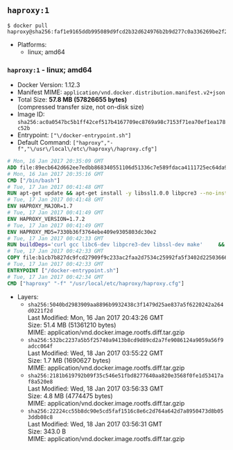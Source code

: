## `haproxy:1`

```console
$ docker pull haproxy@sha256:faf1e9165ddb995089d9fcd2b32d624976b2b9d277c0a336269be2f2f48583d7
```

-	Platforms:
	-	linux; amd64

### `haproxy:1` - linux; amd64

-	Docker Version: 1.12.3
-	Manifest MIME: `application/vnd.docker.distribution.manifest.v2+json`
-	Total Size: **57.8 MB (57826655 bytes)**  
	(compressed transfer size, not on-disk size)
-	Image ID: `sha256:ac0a0547bc5b1ff42cef517b4167709ec8769a98c7153f71ea70ef1ea178c52b`
-	Entrypoint: `["\/docker-entrypoint.sh"]`
-	Default Command: `["haproxy","-f","\/usr\/local\/etc\/haproxy\/haproxy.cfg"]`

```dockerfile
# Mon, 16 Jan 2017 20:35:09 GMT
ADD file:89ecb642d662ee7edbb868340551106d51336c7e589fdaca4111725ec64da957 in / 
# Mon, 16 Jan 2017 20:35:16 GMT
CMD ["/bin/bash"]
# Tue, 17 Jan 2017 00:41:48 GMT
RUN apt-get update && apt-get install -y libssl1.0.0 libpcre3 --no-install-recommends && rm -rf /var/lib/apt/lists/*
# Tue, 17 Jan 2017 00:41:48 GMT
ENV HAPROXY_MAJOR=1.7
# Tue, 17 Jan 2017 00:41:49 GMT
ENV HAPROXY_VERSION=1.7.2
# Tue, 17 Jan 2017 00:41:49 GMT
ENV HAPROXY_MD5=7330b36f3764ebe409e9305803dc30e2
# Tue, 17 Jan 2017 00:42:33 GMT
RUN buildDeps='curl gcc libc6-dev libpcre3-dev libssl-dev make' 	&& set -x 	&& apt-get update && apt-get install -y $buildDeps --no-install-recommends && rm -rf /var/lib/apt/lists/* 	&& curl -SL "http://www.haproxy.org/download/${HAPROXY_MAJOR}/src/haproxy-${HAPROXY_VERSION}.tar.gz" -o haproxy.tar.gz 	&& echo "${HAPROXY_MD5}  haproxy.tar.gz" | md5sum -c 	&& mkdir -p /usr/src/haproxy 	&& tar -xzf haproxy.tar.gz -C /usr/src/haproxy --strip-components=1 	&& rm haproxy.tar.gz 	&& make -C /usr/src/haproxy 		TARGET=linux2628 		USE_PCRE=1 PCREDIR= 		USE_OPENSSL=1 		USE_ZLIB=1 		all 		install-bin 	&& mkdir -p /usr/local/etc/haproxy 	&& cp -R /usr/src/haproxy/examples/errorfiles /usr/local/etc/haproxy/errors 	&& rm -rf /usr/src/haproxy 	&& apt-get purge -y --auto-remove $buildDeps
# Tue, 17 Jan 2017 00:42:33 GMT
COPY file:b1cb7b827dc9fcd27909f9c233ac2faa2d7534c25992fa5f3402d22503666d6d in / 
# Tue, 17 Jan 2017 00:42:33 GMT
ENTRYPOINT ["/docker-entrypoint.sh"]
# Tue, 17 Jan 2017 00:42:34 GMT
CMD ["haproxy" "-f" "/usr/local/etc/haproxy/haproxy.cfg"]
```

-	Layers:
	-	`sha256:5040bd2983909aa8896b9932438c3f1479d25ae837a5f6220242a264d0221f2d`  
		Last Modified: Mon, 16 Jan 2017 20:43:26 GMT  
		Size: 51.4 MB (51361210 bytes)  
		MIME: application/vnd.docker.image.rootfs.diff.tar.gzip
	-	`sha256:532bc2237a5b5f25740a9413b8cd9d89cd2a7fe9086124a9059a56f9adcc064f`  
		Last Modified: Wed, 18 Jan 2017 03:55:22 GMT  
		Size: 1.7 MB (1690627 bytes)  
		MIME: application/vnd.docker.image.rootfs.diff.tar.gzip
	-	`sha256:2181b619792b09f35c546e51fbd8277640aa820e3568f0fe1d53417af8a520e8`  
		Last Modified: Wed, 18 Jan 2017 03:56:33 GMT  
		Size: 4.8 MB (4774475 bytes)  
		MIME: application/vnd.docker.image.rootfs.diff.tar.gzip
	-	`sha256:22224cc55b8dc90e5cd5faf1516c8e6c2d764a642d7a8950473d8b053ddb08c8`  
		Last Modified: Wed, 18 Jan 2017 03:56:31 GMT  
		Size: 343.0 B  
		MIME: application/vnd.docker.image.rootfs.diff.tar.gzip

